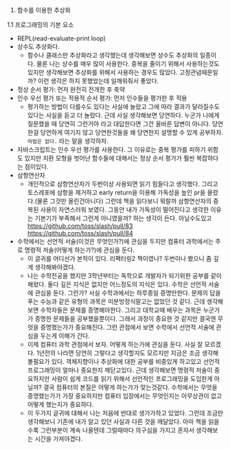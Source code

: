 1. 함수를 이용한 추상화

1.1 프로그래밍의 기본 요소

- REPL(read-evaluate-print loop)
- 상수도 추상화다.
  - 함수나 클래스만 추상화라고 생각했는데 생각해보면 상수도 추상화의 일종이다. 물론 나는 상수를 매우 많이 사용한다. 중복을 줄이기 위해서 사용하는것도 있지만 생각해보면 추상화를 위해서 사용하는 경우도 많았다. 고정관념때문일까? 이런 생각은 하지 못했었는데 일깨워줘서 좋았다.
- 정상 순서 평가: 먼저 완전히 전개한 후 축약
- 인수 우선 평가 또는 적용적 순서 평가: 먼저 인수들을 평가한 후 적용
  - 평가하는 방법이 다를수도 있다는 사실에 놀랐고 그에 따라 결과가 달라질수도 있다는 사실을 듣고 더 놀랐다. 근데 사실 생각해보면 당연하다. 누군가 나에게 질문했을 때 당연히 그런거야 라고 대답한다면 그건 올바른 답변이 아니다. 당연한걸 당연하게 여기지 않고 당연한것들을 왜 당연한지 설명할 수 있게 공부하자. `마법은 없다.` 라는 말을 생각하자.
- 자바스크립트는 인수 우선 평가를 사용한다. 그 이유로는 중복 평가를 피하기 위함도 있지만 치환 모형을 벗어난 함수들에 대해서는 정상 순서 평가가 훨씬 복잡하다는 점이있다.
- 삼항연산자
  - 개인적으로 삼항연산자가 두번이상 사용되면 읽기 힘들다고 생각했다. 그리고 토스레포에 삼항을 제거하고 early return을 이용해 가독성을 높인 pr을 올렸다.(물론 그것만 올린건아니다) 그런데 책을 읽다보니 뭐랄까 삼항연산자의 중복된 사용이 자연스러워 보였다. 그동안 내가 가독성이 떨어진다고 생각한 이유는 기본기가 부족해서 그런게 아니였을까? 하는 생각이 든다. 아닐수도있고
    https://github.com/toss/slash/pull/83
    https://github.com/toss/slash/pull/84
- 수학에서는 선언적 서술(이것은 무엇인가?)에 관심을 두지만 컴퓨터 과학에서는 주로 명령적 저술(어떻게 하는가?)에 관심을 둔다.
  - 이 글귀를 어디선가 본적이 있다. 리팩터링2 책이였나? 두번이나 봤으니 좀 깊게 생각해봐야겠다.
  - 나는 수학전공을 했지만 3학년부터는 독학으로 개발자가 되기위한 공부를 같이 해왔다. 둘다 깊은 지식은 없지만 어느정도의 지식은 있다. 수학은 선언적 서술에 관심을 둔다. 그런가? 사실 수학과에서는 하루종일 증명만한다. 문제의 답을 푸는 수능과 같은 유형의 과목은 미분방정식말고는 없었던 것 같다. 근데 생각해보면 수학자들은 문제를 증명해야한다. 그리고 대학교때 배우는 과목은 누군가가 증명한 문제들을 공부했을뿐이다. 그래서 과정이 중요한 것 같지만 결국엔 무엇을 증명했는가가 중요해진다. 그런 관점에서 보면 수학에서 선언적 서술에 관심을 두는게 이해가 간다.
  - 이제 컴퓨터 과학 관점에서 보자. 어떻게 하는가에 관심을 둔다. 사실 잘 모르겠다. 1년전의 나라면 당연히 그렇다고 생각할지도 모르지만 지금은 조금 생각해볼필요가 있다. 객체지향이나 추상화에 대한 공부를 비중있게 하고있고 선언적 프로그래밍이 얼마나 중요한지 깨닫고있다. 근데 생각해보면 명령적 저술이 중요하지만 사람이 쉽게 코드를 읽기 위해서 선언적인 프로그래밍을 도입한게 아닐까? 결국 컴퓨터의 본질은 어떻게 하는가가 맞는것같다. 수학에서는 무엇을 증명했는가가 가장 중요하지만 컴퓨터 입장에서는 무엇인지는 아무상관이 없고 어떻게 했는지가 중요하다.
  - 이 두가지 글귀에 대해서 나는 처음에 반대로 생가가하고 있었다. 그런데 조금만 생각해보니 기존에 내가 알고 있던 사실과 다른 것을 깨달았다. 아마 책을 읽을수록 그런부분이 계속 나올텐데 그럴때마다 의구심을 가지고 혼자서 생각해보는 시간을 가져야겠다.
